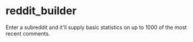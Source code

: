 # reddit_builder

Enter a subreddit and it'll supply basic statistics on up to 1000 of the most recent comments.
